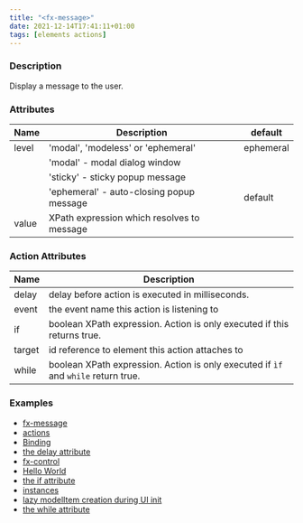 ```yaml
---
title: "<fx-message>"
date: 2021-12-14T17:41:11+01:00
tags: [elements actions]
---
```


### Description

Display a message to the user.

### Attributes

| Name | Description | default |
|------|-------------| ------ |
| level | 'modal', 'modeless' or 'ephemeral' | ephemeral |
| | 'modal' - modal dialog window | |
| | 'sticky' - sticky popup message  | |
| | 'ephemeral' - auto-closing popup message  | default |
| value | XPath expression which resolves to message | |

### Action Attributes

| Name | Description |
|------|-------------|
| delay | delay before action is executed in milliseconds. |
| event | the event name this action is listening to |
| if | boolean XPath expression. Action is only executed if this returns true. |
| target | id reference to element this action attaches to |
| while | boolean XPath expression. Action is only executed if `ìf` and `while` return true. |


### Examples

* [fx-message](../demo/fx-message.html)
* [actions](../demo/actions.html)
* [Binding](../demo/binding.html)
* [the delay attribute](../demo/delay.html)
* [fx-control](../demo/fx-control.html)
* [Hello World](../demo/hello-fonto.html)
* [the if attribute](../demo/if.html)
* [instances](../demo/instances.html)
* [lazy modelItem creation during UI init](../demo/lazy.html)
* [the while attribute](../demo/while.html)



